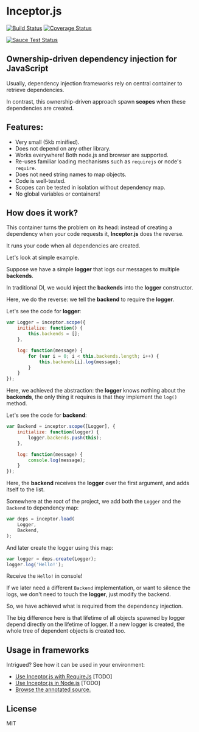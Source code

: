 # Inceptor.js

[![Build Status](https://travis-ci.org/Nercury/inceptor-js.svg?branch=master)](https://travis-ci.org/Nercury/inceptor-js)
[![Coverage Status](https://coveralls.io/repos/Nercury/inceptor-js/badge.svg?branch=master&service=github)](https://coveralls.io/github/Nercury/inceptor-js?branch=master)

[![Sauce Test Status](https://saucelabs.com/browser-matrix/nercury.svg)](https://saucelabs.com/u/nercury)

## Ownership-driven dependency injection for JavaScript

Usually, dependency injection frameworks rely on central container
to retrieve dependencies.

In contrast, this ownership-driven approach spawn __scopes__ when
these dependencies are created.

## Features:

- Very small (5kb minified).
- Does not depend on any other library.
- Works everywhere! Both node.js and browser are supported.
- Re-uses familiar loading mechanisms such as `requirejs` or node's `require`.
- Does not need string names to map objects.
- Code is well-tested.
- Scopes can be tested in isolation without dependency map.
- No global variables or containers!

## How does it work?

This container turns the problem on its head: instead of creating a dependency when your code requests it, __Inceptor.js__ does the reverse.

It runs your code when all dependencies are created.

Let's look at simple example.

Suppose we have a simple __logger__ that logs our messages to multiple __backends__.

In traditional DI, we would inject the __backends__ into the __logger__ constructor.

Here, we do the reverse: we tell the __backend__ to require the __logger__.

Let's see the code for __logger__:

```js
var Logger = inceptor.scope({
    initialize: function() {
        this.backends = [];
    },

    log: function(message) {
        for (var i = 0; i < this.backends.length; i++) {
            this.backends[i].log(message);
        }
    }
});
```

Here, we achieved the abstraction: the __logger__ knows nothing about the __backends__, the only thing it requires is that they implement the `log()` method.

Let's see the code for __backend__:

```js
var Backend = inceptor.scope([Logger], {
    initialize: function(logger) {
        logger.backends.push(this);
    },

    log: function(message) {
        console.log(message);
    }
});
```

Here, the __backend__ receives the __logger__ over the first argument, and adds itself to the list.

Somewhere at the root of the project, we add both the `Logger` and the `Backend` to dependency map:

```js
var deps = inceptor.load(
    Logger,
    Backend,
);
```

And later create the logger using this map:

```js
var logger = deps.create(Logger);
logger.log('Hello!');
```

Receive the `Hello!` in console!

If we later need a different `Backend` implementation, or want to silence the logs, we don't need to touch the __logger__, just modify the backend.

So, we have achieved what is required from the dependency injection.

The big difference here is that lifetime of all objects spawned by logger depend directly on the lifetime of logger. If a new logger is created, the whole tree of dependent objects is created too.

## Usage in frameworks

Intrigued? See how it can be used in your environment:

- [Use Inceptor.js with RequireJs](/) [TODO]
- [Use Inceptor.js in Node.js](/) [TODO]
- [Browse the annotated source.](docs/inceptor.html)

## License

MIT
